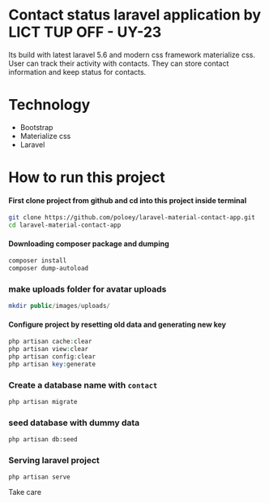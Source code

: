 # Contact status laravel application by LICT TUP OFF - UY-23   

Its build with latest laravel 5.6 and modern css framework materialize css. User can track their activity with contacts. They can store contact information and keep status for contacts.  


# Technology
* Bootstrap
* Materialize css
* Laravel

# How to run this project
#### First clone project from github and cd into this project inside terminal

~~~bash
git clone https://github.com/poloey/laravel-material-contact-app.git
cd laravel-material-contact-app
~~~

#### Downloading composer package  and dumping
~~~bash
composer install
composer dump-autoload
~~~

### make uploads folder for avatar uploads 

~~~php
mkdir public/images/uploads/
~~~

#### Configure project by resetting old data and generating new key
~~~php
php artisan cache:clear
php artisan view:clear
php artisan config:clear
php artisan key:generate
~~~
### Create a database name with `contact` 
~~~bash
php artisan migrate
~~~

### seed database with dummy data 

~~~bash
php artisan db:seed
~~~

### Serving laravel project
~~~
php artisan serve
~~~

Take care 
